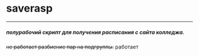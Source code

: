 # saverasp
****
##### полурабочий скрипт для получения расписания с сайта колледжа.

~~не работает разбиение пар на подгруппы.~~
работает  